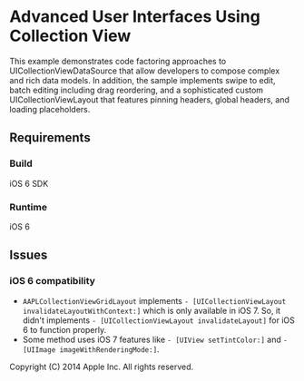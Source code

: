 # Advanced User Interfaces Using Collection View

This example demonstrates code factoring approaches to UICollectionViewDataSource that allow developers to compose complex and rich data models. In addition, the sample implements swipe to edit, batch editing including drag reordering, and a sophisticated custom UICollectionViewLayout that features pinning headers, global headers, and loading placeholders.

## Requirements

### Build

iOS 6 SDK

### Runtime

iOS 6

## Issues

### iOS 6 compatibility

- `AAPLCollectionViewGridLayout` implements `- [UICollectionViewLayout invalidateLayoutWithContext:]` which is only available in iOS 7. So, it didn't implements `- [UICollectionViewLayout invalidateLayout]` for iOS 6 to function properly.
- Some method uses iOS 7 features like `- [UIView setTintColor:]` and `- [UIImage imageWithRenderingMode:]`.

Copyright (C) 2014 Apple Inc. All rights reserved.
